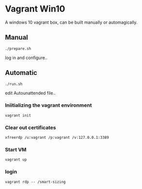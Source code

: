 # Vagrant Win10

A windows 10 vagrant box, can be built manually or automagically.

## Manual

```
./prepare.sh
```

log in and configure..

## Automatic

```
./run.sh
```

edit Autounattended file..


### Iniitializing the vagrant environment

```
vagrant init
```

### Clear out certificates

```
xfreerdp /u:vagrant /p:vagrant /v:127.0.0.1:3389
```

### Start VM

```
vagrant up
```

### login

```
vagrant rdp -- /smart-sizing
```